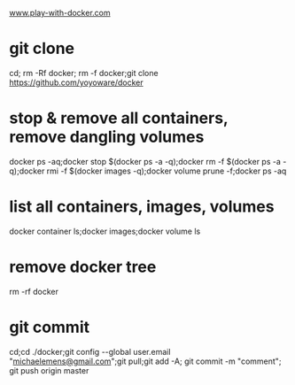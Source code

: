 www.play-with-docker.com<br>

# git clone
cd; rm -Rf docker; rm -f docker;git clone https://github.com/yoyoware/docker

# stop & remove all containers, remove dangling volumes
docker ps -aq;docker stop $(docker ps -a -q);docker rm -f $(docker ps -a -q);docker rmi -f $(docker images -q);docker volume prune -f;docker ps -aq<br>

# list all containers, images, volumes
docker container ls;docker images;docker volume ls<br>

# remove docker tree
rm -rf docker<br>

# git commit
cd;cd ./docker;git config --global user.email "michaelemens@gmail.com";git pull;git add -A; git commit -m "comment"; git push origin master</b>




